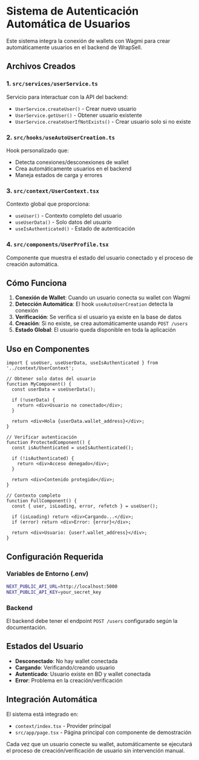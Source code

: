 # Sistema de Autenticación Automática de Usuarios

Este sistema integra la conexión de wallets con Wagmi para crear automáticamente usuarios en el backend de WrapSell.

## Archivos Creados

### 1. `src/services/userService.ts`
Servicio para interactuar con la API del backend:
- `UserService.createUser()` - Crear nuevo usuario
- `UserService.getUser()` - Obtener usuario existente
- `UserService.createUserIfNotExists()` - Crear usuario solo si no existe

### 2. `src/hooks/useAutoUserCreation.ts`
Hook personalizado que:
- Detecta conexiones/desconexiones de wallet
- Crea automáticamente usuarios en el backend
- Maneja estados de carga y errores

### 3. `src/context/UserContext.tsx`
Contexto global que proporciona:
- `useUser()` - Contexto completo del usuario
- `useUserData()` - Solo datos del usuario
- `useIsAuthenticated()` - Estado de autenticación

### 4. `src/components/UserProfile.tsx`
Componente que muestra el estado del usuario conectado y el proceso de creación automática.

## Cómo Funciona

1. **Conexión de Wallet**: Cuando un usuario conecta su wallet con Wagmi
2. **Detección Automática**: El hook `useAutoUserCreation` detecta la conexión
3. **Verificación**: Se verifica si el usuario ya existe en la base de datos
4. **Creación**: Si no existe, se crea automáticamente usando `POST /users`
5. **Estado Global**: El usuario queda disponible en toda la aplicación

## Uso en Componentes

```tsx
import { useUser, useUserData, useIsAuthenticated } from '../context/UserContext';

// Obtener solo datos del usuario
function MyComponent() {
  const userData = useUserData();
  
  if (!userData) {
    return <div>Usuario no conectado</div>;
  }
  
  return <div>Hola {userData.wallet_address}</div>;
}

// Verificar autenticación
function ProtectedComponent() {
  const isAuthenticated = useIsAuthenticated();
  
  if (!isAuthenticated) {
    return <div>Acceso denegado</div>;
  }
  
  return <div>Contenido protegido</div>;
}

// Contexto completo
function FullComponent() {
  const { user, isLoading, error, refetch } = useUser();
  
  if (isLoading) return <div>Cargando...</div>;
  if (error) return <div>Error: {error}</div>;
  
  return <div>Usuario: {user?.wallet_address}</div>;
}
```

## Configuración Requerida

### Variables de Entorno (.env)
```bash
NEXT_PUBLIC_API_URL=http://localhost:5000
NEXT_PUBLIC_API_KEY=your_secret_key
```

### Backend
El backend debe tener el endpoint `POST /users` configurado según la documentación.

## Estados del Usuario

- **Desconectado**: No hay wallet conectada
- **Cargando**: Verificando/creando usuario
- **Autenticado**: Usuario existe en BD y wallet conectada
- **Error**: Problema en la creación/verificación

## Integración Automática

El sistema está integrado en:
- `context/index.tsx` - Provider principal
- `src/app/page.tsx` - Página principal con componente de demostración

Cada vez que un usuario conecte su wallet, automáticamente se ejecutará el proceso de creación/verificación de usuario sin intervención manual.
